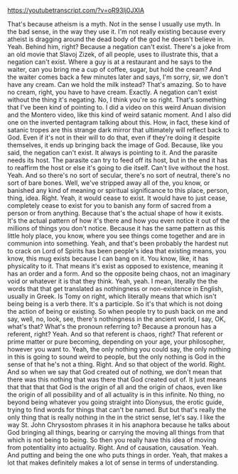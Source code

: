 https://youtubetranscript.com/?v=oR93Ij0JXIA

 That's because atheism is a myth. Not in the sense I usually use myth. In the bad sense, in the way they use it. I'm not really existing because every atheist is dragging around the dead body of the god he doesn't believe in. Yeah. Behind him, right? Because a negation can't exist. There's a joke from an old movie that Slavoj Zizek, of all people, uses to illustrate this, that a negation can't exist. Where a guy is at a restaurant and he says to the waiter, can you bring me a cup of coffee, sugar, but hold the cream? And the waiter comes back a few minutes later and says, I'm sorry, sir, we don't have any cream. Can we hold the milk instead? That's amazing. So to have no cream, right, you have to have cream. Exactly. A negation can't exist without the thing it's negating. No, I think you're so right. That's something that I've been kind of pointing to. I did a video on this weird Anuan division and the Montero video, like this kind of weird satanic moment. And I also did one on the inverted pentagram talking about this. How, in fact, these kind of satanic tropes are this strange dark mirror that ultimately will reflect back to God. Even if it's not in their will to do that, even if they're doing it despite themselves, it ends up bringing back the image of God. Because, like you said, the negation can't exist. It always is pointing to it. And the parasite needs its host. The parasite can try to feed off its host, but in the end it has to reaffirm the host or else it's going to die itself. Can't live without the host. Yeah. And so there's no sort of secular, there's no sort of neutral, there's no sort of bare bones. Well, we've stripped away all of the, you know, or banished any kind of meaning or spiritual significance to this place, person, thing, idea. Right. Yeah, it would cease to exist. It would have to just cease, completely cease to exist for you to banish any form of sacred from a person or from anything. Because that's the actual shape of how it exists. It's the actual pattern of how it's there and how you even notice it out of the millions of things you don't notice. Because it has the same pattern as this little holy place, you know, where you see things come together and are in communion into something. Yeah, and that's been probably the hardest nut to crack on Lord of Spirits has been people's idea that existing means, you know, this mug exists because I can bang on it. You know, like, it has physicality to it. That means it's exist as opposed to existence, meaning it has an order and a form. And so the opposite being chaos, not an imaginary void or whatever it is that they think. Yeah, yeah. I mean, literally the the words that that get translated as nothingness or non-existence in English, usually in Greek. Is Tomy on right, which literally means that which isn't being being is a verb there. It's a participle. So it's that which is not doing the action of being or existing. So when people try to push back on me and say, well, no, look, see, there's nothingness in the ancient world, I say, OK, what's that? What's the pronoun referring to? Because a pronoun has a referent, right? Yeah. And so that referent is chaos, right? That referent or prime matter or pure becoming, depending on your age, your philosopher, however you want to. Yeah, the only nothing you could say, the only nothing in this is going to sound weird to people, but the only nothing is God in the sense of that he's not a thing. Right. And so that object of the world. Right. And so when we say that God created out of nothing, we don't mean that there was this nothing that was there that God created out of. It just means that that that that God is the origin of all and the origin of chaos, even like the origin of all possibility and of all actuality is in this infinite. No thing, no beyond being whatever you going straight into Dionysus, the erotic guide, trying to find words for things that can't be named. But but that's really the only thing that is really nothing in the in the strict sense, let's say. I like the way St. John Chrysostom phrases it in his anaphora because he talks about God bringing all things, bearing or carrying the moving all things from that which is not being to being. So then you really have this idea of moving from potentiality into actuality. Right. And of causation, causation. Yeah. And putting and being the one who puts things in order. Yeah, that makes a lot that makes definitely makes a lot of sense in terms of understanding.